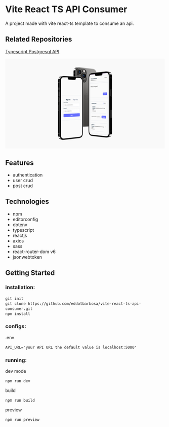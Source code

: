 # Vite React TS API Consumer
A project made with vite react-ts template to consume an api.

## Related Repositories
[Typescript Postgresql API](https://github.com/eddotbarbosa/typescript-postgresql-api)

![Project Preview](https://github.com/eddotbarbosa/vite-react-ts-api-consumer/blob/main/gitassets/project-preview.png?raw=true)

## Features
* authentication
* user crud
* post crud

## Technologies
* npm
* editorconfig
* dotenv
* typescript
* reactjs
* axios
* sass
* react-router-dom v6
* jsonwebtoken

## Getting Started
### installation:
```
git init
git clone https://github.com/eddotbarbosa/vite-react-ts-api-consumer.git
npm install
```
### configs:
.env
```
API_URL="your API URL the default value is localhost:5000"
```
### running:
dev mode
```
npm run dev
```
build
```
npm run build
```
preview
```
npm run preview
```
